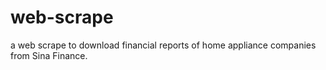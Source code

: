 # web-scrape
a web scrape to download financial reports of  home appliance companies from Sina Finance.
